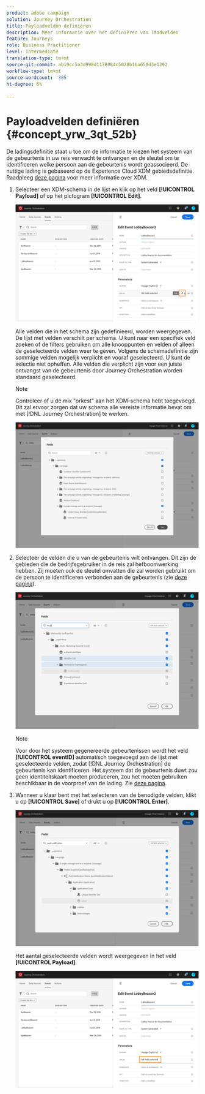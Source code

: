 ```yaml
---
product: adobe campaign
solution: Journey Orchestration
title: Payloadvelden definiëren
description: Meer informatie over het definiëren van laadvelden
feature: Journeys
role: Business Practitioner
level: Intermediate
translation-type: tm+mt
source-git-commit: ab19cc5a3d998d1178984c5028b1ba650d3e1292
workflow-type: tm+mt
source-wordcount: '305'
ht-degree: 6%

---
```



# Payloadvelden definiëren {#concept_yrw_3qt_52b}

De ladingsdefinitie staat u toe om de informatie te kiezen het systeem van de gebeurtenis in uw reis verwacht te ontvangen en de sleutel om te identificeren welke persoon aan de gebeurtenis wordt geassocieerd. De nuttige lading is gebaseerd op de Experience Cloud XDM gebiedsdefinitie. Raadpleeg [deze pagina](https://docs.adobe.com/content/help/nl-NL/experience-platform/xdm/home.html) voor meer informatie over XDM.

1. Selecteer een XDM-schema in de lijst en klik op het veld **[!UICONTROL Payload]** of op het pictogram **[!UICONTROL Edit]**.

   ![](../assets/journey8.png)

   Alle velden die in het schema zijn gedefinieerd, worden weergegeven. De lijst met velden verschilt per schema. U kunt naar een specifiek veld zoeken of de filters gebruiken om alle knooppunten en velden of alleen de geselecteerde velden weer te geven. Volgens de schemadefinitie zijn sommige velden mogelijk verplicht en vooraf geselecteerd. U kunt de selectie niet opheffen. Alle velden die verplicht zijn voor een juiste ontvangst van de gebeurtenis door Journey Orchestration worden standaard geselecteerd.

   >[!NOTE]
   >
   >Controleer of u de mix &quot;orkest&quot; aan het XDM-schema hebt toegevoegd. Dit zal ervoor zorgen dat uw schema alle vereiste informatie bevat om met [!DNL Journey Orchestration] te werken.

   ![](../assets/journey9.png)

1. Selecteer de velden die u van de gebeurtenis wilt ontvangen. Dit zijn de gebieden die de bedrijfsgebruiker in de reis zal hefboomwerking hebben. Zij moeten ook de sleutel omvatten die zal worden gebruikt om de persoon te identificeren verbonden aan de gebeurtenis (zie [deze pagina](../event/defining-the-event-key.md)).

   ![](../assets/journey10.png)

   >[!NOTE]
   >
   >Voor door het systeem gegenereerde gebeurtenissen wordt het veld **[!UICONTROL eventID]** automatisch toegevoegd aan de lijst met geselecteerde velden, zodat [!DNL Journey Orchestration] de gebeurtenis kan identificeren. Het systeem dat de gebeurtenis duwt zou geen identiteitskaart moeten produceren, zou het moeten gebruiken beschikbaar in de voorproef van de lading. Zie [deze pagina](../event/previewing-the-payload.md).

1. Wanneer u klaar bent met het selecteren van de benodigde velden, klikt u op **[!UICONTROL Save]** of drukt u op **[!UICONTROL Enter]**.

   ![](../assets/journey11.png)

   Het aantal geselecteerde velden wordt weergegeven in het veld **[!UICONTROL Payload]**.

   ![](../assets/journey12.png)
